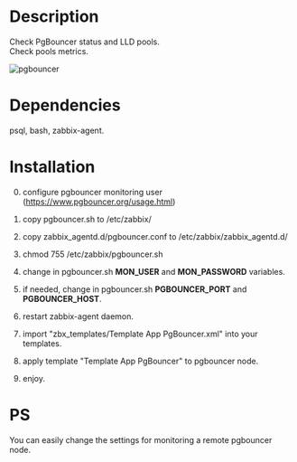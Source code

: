 # Description
Check PgBouncer status and LLD pools.  
Check pools metrics. 

![pgbouncer](https://user-images.githubusercontent.com/12905969/84354505-2da9fa00-abeb-11ea-8a54-92a6aaf2ea3a.png)


# Dependencies
psql, bash, zabbix-agent.

Installation
============
0. configure pgbouncer monitoring user (https://www.pgbouncer.org/usage.html)

1. copy pgbouncer.sh to /etc/zabbix/
2. copy zabbix_agentd.d/pgbouncer.conf to /etc/zabbix/zabbix_agentd.d/
3. chmod 755 /etc/zabbix/pgbouncer.sh
4. change in pgbouncer.sh **MON_USER** and **MON_PASSWORD** variables.
4. if needed, change in pgbouncer.sh **PGBOUNCER_PORT** and **PGBOUNCER_HOST**.
5. restart zabbix-agent daemon.
6. import "zbx_templates/Template App PgBouncer.xml" into your templates.
7. apply template "Template App PgBouncer" to pgbouncer node.
9. enjoy.


PS
===========
You can easily change the settings for monitoring a remote pgbouncer node.

